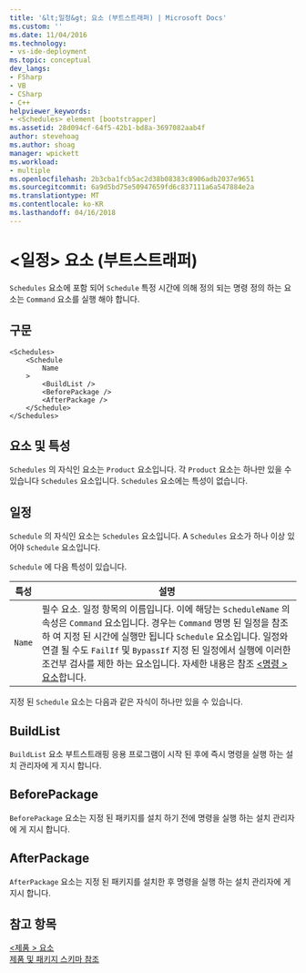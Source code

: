 ```yaml
---
title: '&lt;일정&gt; 요소 (부트스트래퍼) | Microsoft Docs'
ms.custom: ''
ms.date: 11/04/2016
ms.technology:
- vs-ide-deployment
ms.topic: conceptual
dev_langs:
- FSharp
- VB
- CSharp
- C++
helpviewer_keywords:
- <Schedules> element [bootstrapper]
ms.assetid: 28d094cf-64f5-42b1-bd8a-3697082aab4f
author: stevehoag
ms.author: shoag
manager: wpickett
ms.workload:
- multiple
ms.openlocfilehash: 2b3cba1fcb5ac2d38b08383c8906adb2037e9651
ms.sourcegitcommit: 6a9d5bd75e50947659fd6c837111a6a547884e2a
ms.translationtype: MT
ms.contentlocale: ko-KR
ms.lasthandoff: 04/16/2018
---
```

# <a name="ltschedulesgt-element-bootstrapper"></a>&lt;일정&gt; 요소 (부트스트래퍼)
`Schedules` 요소에 포함 되어 `Schedule` 특정 시간에 의해 정의 되는 명령 정의 하는 요소는 `Command` 요소를 실행 해야 합니다.  
  
## <a name="syntax"></a>구문  
  
```  
<Schedules>  
    <Schedule  
        Name  
    >  
        <BuildList />  
        <BeforePackage />  
        <AfterPackage />  
    </Schedule>  
</Schedules>  
```  
  
## <a name="elements-and-attributes"></a>요소 및 특성  
 `Schedules` 의 자식인 요소는 `Product` 요소입니다. 각 `Product` 요소는 하나만 있을 수 있습니다 `Schedules` 요소입니다. `Schedules` 요소에는 특성이 없습니다.  
  
## <a name="schedule"></a>일정  
 `Schedule` 의 자식인 요소는 `Schedules` 요소입니다. A `Schedules` 요소가 하나 이상 있어야 `Schedule` 요소입니다.  
  
 `Schedule` 에 다음 특성이 있습니다.  
  
|특성|설명|  
|---------------|-----------------|  
|`Name`|필수 요소. 일정 항목의 이름입니다. 이에 해당는 `ScheduleName` 의 속성은 `Command` 요소입니다. 경우는 `Command` 명명 된 일정을 참조 하 여 지정 된 시간에 실행만 됩니다 `Schedule` 요소입니다. 일정와 연결 될 수도 `FailIf` 및 `BypassIf` 지정 된 일정에서 실행에 이러한 조건부 검사를 제한 하는 요소입니다. 자세한 내용은 참조 [ \<명령 > 요소](../deployment/commands-element-bootstrapper.md)합니다.|  
  
 지정 된 `Schedule` 요소는 다음과 같은 자식이 하나만 있을 수 있습니다.  
  
## <a name="buildlist"></a>BuildList  
 `BuildList` 요소 부트스트래핑 응용 프로그램이 시작 된 후에 즉시 명령을 실행 하는 설치 관리자에 게 지시 합니다.  
  
## <a name="beforepackage"></a>BeforePackage  
 `BeforePackage` 요소는 지정 된 패키지를 설치 하기 전에 명령을 실행 하는 설치 관리자에 게 지시 합니다.  
  
## <a name="afterpackage"></a>AfterPackage  
 `AfterPackage` 요소는 지정 된 패키지를 설치한 후 명령을 실행 하는 설치 관리자에 게 지시 합니다.  
  
## <a name="see-also"></a>참고 항목  
 [\<제품 > 요소](../deployment/product-element-bootstrapper.md)   
 [제품 및 패키지 스키마 참조](../deployment/product-and-package-schema-reference.md)